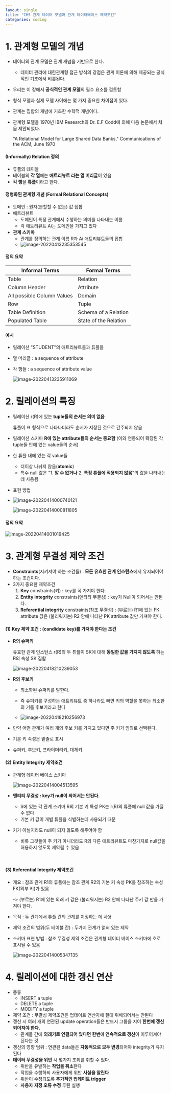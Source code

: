 ```yaml
---
layout: single
title: "CH5 관계 데이터 모델과 관계 데이터베이스 제약조건"
categories: coding
---
```


# 1. 관계형 모델의 개념

- 데이터의 관계 모델은 관계 개념을 기반으로 한다.

  - 데이터 관리에 대한관계형 접근 방식의 강점은 관계 이론에 의해 제공되는 공식적인 기초에서 비롯된다.

- 우리는 이 장에서 **공식적인 관계 모델**의 필수 요소를 검토함

- 형식 모델과 실제 모델 사이에는 몇 가지 중요한 차이점이 있다.

- 관계는 집합의 개념에 기초한 수학적 개념이다.

- 관계형 모델을 1970년 IBM Research의 Dr. E.F Codd에 의해 다음 논문에서 처음 제안되었다.

  "A Relational Model for Large Shared Data Banks," Communications of the ACM, June 1970



#### (Informally) Relation 정의

- 튜플의 테이블
- 테이블의 **각 열**에는 **애트리뷰트 라는 열 머리글**이 있음
- **각 행**을 **튜플**이라고 한다.



#### 정형화된 관계형 개념 (Formal Relational Concepts)

- 도메인 : 원자(분할할 수 없는) 값 집합
- 애트리뷰트
  - 도메인이 특정 관계에서 수행하는 의미를 나타내는 이름
  - 각 애트리뷰트 Ai는 도메인을 가지고 있다
- **관계 스키마**
  - 관계를 정의하는 관계 이름 R과 Ai 애트리뷰트들의 집합
  - ![image-20220413235353545](../images/2022-04-13-db5/image-20220413235353545.png)



#### 정의 요약

| Informal Terms             | Formal Terms          |
| -------------------------- | --------------------- |
| Table                      | Relation              |
| Column Header              | Attribute             |
| All possible Column Values | Domain                |
| Row                        | Tuple                 |
| Table Definition           | Schema of a Relation  |
| Populated Table            | State of the Relation |



#### 예시

- 릴레이션 "STUDENT"의 애트리뷰트들과 튜플들

- 열 머리글 : a sequence of attribute

- 각 행들 : a sequence of attribute value

  ![image-20220413235911069](../images/2022-04-13-db5/image-20220413235911069.png)









# 2. 릴레이션의 특징

- 릴레이션 r(R)에 있는 **tuple들의 순서는 의미 없음**

  튜플이 표 형식으로 나타나더라도 순서가 지정된 것으로 간주되지 않음

- 릴레이션 스키마 **R에 있는 attribute들의 순서는 중요함** (이와 연동되어 확장된 각 tuple들 안에 있는 value들의 순서)

- 한 튜플 내에 있는 각 value들

  - 더이상 나뉘지 않음(**atomic**)
  - 특수 null 값은 "1. **알 수 없거나** 2. **특정 튜플에 적용되지 않음**"의 값을 나타내는 데 사용됨

- 표현 방법

- ![image-20220414000740121](../images/2022-04-13-db5/image-20220414000740121.png)

  ![image-20220414000811805](../images/2022-04-13-db5/image-20220414000811805.png)



#### 정의 요약

![image-20220414001019425](../images/2022-04-13-db5/image-20220414001019425.png)









# 3. 관계형 무결성 제약 조건

- **Constraints**(지켜져야 하는 조건들) : **모든 유효한 관계 인스턴스**에서 유지되어야 하는 조건이다.
- 3가지 중요한 제약조건
  1. **Key** constraints(키) : key를 꼭 가져야 한다.
  2. **Entity integrity** constraints(엔티티 무결성) : key가 Null이 되어서는 안된다.
  3. **Referential integrity** constraints(참조 무결성) : (부르는) R1에 있는 FK attribute 값은 (불리워지는) R2 안에 나타난 PK attribute 값만 가져야 한다.



#### (1) Key 제약 조건 : (candidate key)를 가져야 한다는 조건

- **R의 슈퍼키**

  유효한 관계 인스턴스 r(R)의 두 튜플이 SK에 대해 **동일한 값을 가지지 않도록** 하는 R의 속성 SK 집합

  ![image-20220418210239053](../images/2022-04-13-db5/image-20220418210239053.png)

  

- **R의 후보키**

  - 최소화된 슈퍼키를 말한다.

  - 즉 슈퍼키를 구성하는 애트리뷰트 중 하나라도 빼면 키의 역할을 못하는 최소한의 키를 후보키라고 한다

  - ![image-20220418210256973](../images/2022-04-13-db5/image-20220418210256973.png)

    

- 만약 어떤 관계가 여러 개의 후보 키를 가지고 있다면 주 키가 임의로 선택된다.

- 기본 키 속성은 밑줄로 표시

- 슈퍼키, 후보키, 프라이머리키, 대체키



#### (2) Entity Integrity 제약조건

- 관계형 데이터 베이스 스키마

  ![image-20220414004513595](../images/2022-04-13-db5/image-20220414004513595.png)

- **엔티티 무결성 : key가 null이 되어서는 안된다.**

  - S에 있는 각 관계 스키마 R의 기본 키 특성 PK는 r(R)의 튜플에 null 값을 가질 수 없다
  - 기본 키 값이 개별 튜플을 식별하는데 사용되기 때문

- 키가 아닐지라도 null이 되지 않도록 해주어야 함

  - 비록 그것들이 주 키가 아니더라도 R의 다른 애트리뷰트도 마찬가지로 null값을 허용하지 않도록 제약될 수 있음

  ​	

#### (3) Referential Integrity 제약조건

- 개요 : 참조 관계 R1의 튜플에는 참조 관계 R2의 기본 키 속성 PK를 참조하는 속성 FK(외부 키)가 있음

  -> (부르는) R1에 있는 외래 키 값은 (불리워지는) R2 안에 나타난 주키 값 만을 가져야 한다.

- 목적 : 두 관계에서 튜플 간의 관계를 지정하는 데 사용

- 제약 조건의 범위(두 테이블 간) : 두가지 관계가 얽혀 있는 제약

- 스키마 표현 방법 : 참조 무결성 제약 조건은 관계형 데이터 베이스 스키마에 호로 표시될 수 있음

  ![image-20220414005347135](../images/2022-04-13-db5/image-20220414005347135.png)









# 4. 릴레이션에 대한 갱신 연산

- 종류
  - INSERT a tuple
  - DELETE a tuple
  - MODIFY a tuple
- 제약 조건 :  무결성 제약조건은 업데이트 연산자에 절대 위배되어서는 안된다
- 갱신 시 여러 개의 연관된 update operation들은 반드시 그룹을 지어 **한번에 갱신되어져야 한다.**
  - 관계들 간에 **외래키로 연결되어 있다면 한번에 연속적으로 갱신**이 이루어져야 된다는 것
- 갱신의 영향 범위 : 연관된 data들은 **자동적으로 모두 변경**되어야 integrity가 유지된다
- **데이터 무결성을 위반** 시 몇가지 조취를 취할 수 있다.
  - 위반을 유발하는 **작업을 취소**한다
  - 작업을 수행하되 사용자에게 위반 **사실을 알린다**
  - 위반이 수정되도록 **추가적인 업데이트 trigger**
  - **사용자** **지정 오류 수정** 루틴 실행